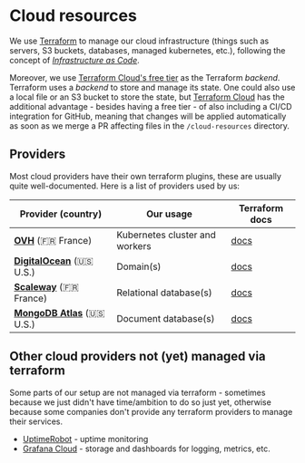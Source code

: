 # Cloud resources

We use [Terraform](https://www.terraform.io/) to manage our cloud infrastructure (things such as servers, S3 buckets, databases, managed kubernetes, etc.), following the concept of *[Infrastructure as Code](https://en.wikipedia.org/wiki/Infrastructure_as_code)*.

Moreover, we use [Terraform Cloud's free tier](https://www.terraform.io/cloud) as the Terraform _backend_. Terraform uses a _backend_ to store and manage its state. One could also use a local file or an S3 bucket to store the state, but [Terraform Cloud](https://www.terraform.io/cloud) has the additional advantage - besides having a free tier - of also including a CI/CD integration for GitHub, meaning that changes will be applied automatically as soon as we merge a PR affecting files in the `/cloud-resources` directory.

## Providers

Most cloud providers have their own terraform plugins, these are usually quite well-documented. Here is a list of providers used by us:

| Provider (country) | Our usage | Terraform docs |
| ------------------ | --------- | -------------- |
| **[OVH](https://www.ovh.com/public-cloud)** (:fr: France) | Kubernetes cluster and workers | [docs](https://registry.terraform.io/providers/ovh/ovh/latest/docs) |
| **[DigitalOcean](https://www.digitalocean.com/)** (:us: U.S.) | Domain(s) | [docs](https://registry.terraform.io/providers/digitalocean/digitalocean/latest/docs) |
| **[Scaleway](https://www.scaleway.com/elements/)** (:fr: France) | Relational database(s) | [docs](https://registry.terraform.io/providers/scaleway/scaleway/latest/docs) |
| **[MongoDB Atlas](https://www.mongodb.com/atlas)** (:us: U.S.) | Document database(s) | [docs](https://registry.terraform.io/providers/mongodb/mongodbatlas/latest/docs) |

## Other cloud providers not (yet) managed via terraform

Some parts of our setup are not managed via terraform - sometimes because we just didn't have time/ambition to do so just yet, otherwise because some companies don't provide any terraform providers to manage their services.

- [UptimeRobot](https://uptimerobot.com/) - uptime monitoring
- [Grafana Cloud](https://grafana.com/products/cloud) - storage and dashboards for logging, metrics, etc.

